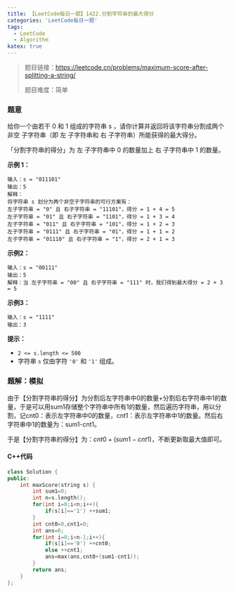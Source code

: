 ```yaml
---
title: 【LeetCode每日一题】1422.分割字符串的最大得分
categories: 'LeetCode每日一题'
tags: 
  - LeetCode
  - Algorithm
katex: true
---
```

> 题目链接：https://leetcode.cn/problems/maximum-score-after-splitting-a-string/
>
> 题目难度：简单

### 题意

给你一个由若干 0 和 1 组成的字符串 s ，请你计算并返回将该字符串分割成两个 非空 子字符串（即 左 子字符串和 右 子字符串）所能获得的最大得分。

「分割字符串的得分」为 左 子字符串中 0 的数量加上 右 子字符串中 1 的数量。

**示例 1：**

```
输入：s = "011101"
输出：5 
解释：
将字符串 s 划分为两个非空子字符串的可行方案有：
左子字符串 = "0" 且 右子字符串 = "11101"，得分 = 1 + 4 = 5 
左子字符串 = "01" 且 右子字符串 = "1101"，得分 = 1 + 3 = 4 
左子字符串 = "011" 且 右子字符串 = "101"，得分 = 1 + 2 = 3 
左子字符串 = "0111" 且 右子字符串 = "01"，得分 = 1 + 1 = 2 
左子字符串 = "01110" 且 右子字符串 = "1"，得分 = 2 + 1 = 3
```

**示例2：**

```
输入：s = "00111"
输出：5
解释：当 左子字符串 = "00" 且 右子字符串 = "111" 时，我们得到最大得分 = 2 + 3 = 5
```

**示例3：**

```
输入：s = "1111"
输出：3
```

**提示：**

- `2 <= s.length <= 500`
- 字符串 `s` 仅由字符 `'0'` 和 `'1'` 组成。

### 题解：模拟

由于【分割字符串的得分】为分割后左字符串中0的数量+分割后右字符串中1的数量，于是可以用sum1存储整个字符串中所有1的数量，然后遍历字符串，用以分割，记cnt0：表示左字符串中0的数量，cnt1：表示左字符串中1的数量。然后右字符串中1的数量为：sum1-cnt1。

于是【分割字符串的得分】为：$cnt0+(sum1-cnt1)$，不断更新取最大值即可。

#### C++代码

```cpp
class Solution {
public:
    int maxScore(string s) {
        int sum1=0;
        int n=s.length();
        for(int i=0;i<n;i++){
            if(s[i]=='1') ++sum1;
        }
        int cnt0=0,cnt1=0;
        int ans=0;
        for(int i=0;i<n-1;i++){
            if(s[i]=='0') ++cnt0;
            else ++cnt1;
            ans=max(ans,cnt0+(sum1-cnt1));
        }
        return ans;
    }
};
```
